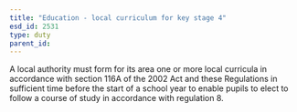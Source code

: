 ```yaml
---
title: "Education - local curriculum for key stage 4"
esd_id: 2531
type: duty
parent_id:  
---
```


A local authority must form for its area one or more local curricula in accordance with section 116A of the 2002 Act and these Regulations in sufficient time before the start of a school year to enable pupils to elect to follow a course of study in accordance with regulation 8.

